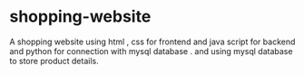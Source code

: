 # shopping-website
A shopping website using html , css for frontend and java script for backend and python for connection with mysql database . and using mysql database to store product details.
